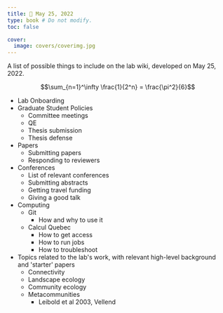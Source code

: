 ```yaml
---
title: 🧠 May 25, 2022
type: book # Do not modify.
toc: false

cover:
  image: covers/coverimg.jpg
---
```


A list of possible things to include on the lab wiki,
developed on May 25, 2022.

$$\sum_{n=1}^\infty \frac{1}{2^n} = \frac{\pi^2}{6}$$

- Lab Onboarding
- Graduate Student Policies
  - Committee meetings
  - QE 
  - Thesis submission 
  - Thesis defense
- Papers 
  - Submitting papers
  - Responding to reviewers
- Conferences
  - List of relevant conferences
  - Submitting abstracts
  - Getting travel funding
  - Giving a good talk
- Computing
  - Git
    - How and why to use it 
  - Calcul Quebec
    - How to get access
    - How to run jobs
    - How to troubleshoot
- Topics related to the lab's work, with relevant high-level background and 'starter' papers
  - Connectivity
  - Landscape ecology
  - Community ecology
  - Metacommunities 
    - Leibold et al 2003, Vellend